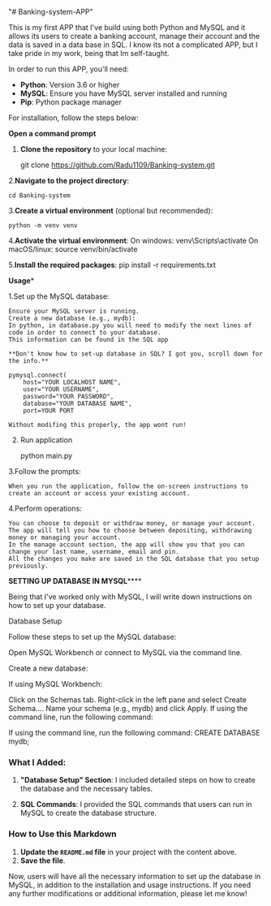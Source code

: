 "# Banking-system-APP"

This is my first APP that I've build using both Python and MySQL and it allows its users to create a banking account, manage their account
and the data is saved in a data base in SQL.
I know its not a complicated APP, but I take pride in my work, being that Im self-taught.

In order to run this APP, you'll need:

- **Python**: Version 3.6 or higher
- **MySQL**: Ensure you have MySQL server installed and running
- **Pip**: Python package manager

For installation, follow the steps below:

**Open a command prompt**


1. **Clone the repository** to your local machine:

   	git clone https://github.com/Radu1109/Banking-system.git

2.**Navigate to the project directory**:

   	cd Banking-system

3.**Create a virtual environment** (optional but recommended):
	
   	python -m venv venv

4.**Activate the virtual environment**:
	On windows: venv\Scripts\activate
	On macOS/linux: source venv/bin/activate

5.**Install the required packages**:
	pip install -r requirements.txt 


********Usage*********

1.Set up the MySQL database:

	Ensure your MySQL server is running.
	Create a new database (e.g., mydb):
	In python, in database.py you will need to modify the next lines of code in order to connect to your database.
	This information can be found in the SQL app

	**Don't know how to set-up database in SQL? I got you, scroll down for the info.**

	pymysql.connect(
        host="YOUR LOCALHOST NAME",
        user="YOUR USERNAME",
        password="YOUR PASSWORD",
        database="YOUR DATABASE NAME",
        port=YOUR PORT
	
	Without modifing this properly, the app wont run!
	

2. Run application

	python main.py

3.Follow the prompts:

	When you run the application, follow the on-screen instructions to create an account or access your existing account.

4.Perform operations:

	You can choose to deposit or withdraw money, or manage your account.
	The app will tell you how to choose between depositing, withdrawing money or managing your account.
	In the manage account section, the app will show you that you can change your last name, username, email and pin.
	All the changes you make are saved in the SQL database that you setup previously.


****SETTING UP DATABASE IN MYSQL********

Being that I've worked only with MySQL, I will write down instructions on how to set up your database.

Database Setup

Follow these steps to set up the MySQL database:

Open MySQL Workbench or connect to MySQL via the command line.

Create a new database:

If using MySQL Workbench:

Click on the Schemas tab.
Right-click in the left pane and select Create Schema....
Name your schema (e.g., mydb) and click Apply.
If using the command line, run the following command:

If using the command line, run the following command:
CREATE DATABASE mydb;


### What I Added:

1. **"Database Setup" Section**: I included detailed steps on how to create the database and the necessary tables.

2. **SQL Commands**: I provided the SQL commands that users can run in MySQL to create the database structure.

### How to Use this Markdown

1. **Update the `README.md` file** in your project with the content above.
2. **Save the file**.

Now, users will have all the necessary information to set up the database in MySQL, in addition to the installation and usage instructions. If you need any further modifications or additional information, please let me know!